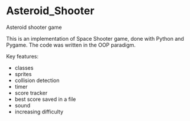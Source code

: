 # Asteroid_Shooter
Asteroid shooter game

This is an implementation of Space Shooter game, done with Python and Pygame.
The code was written in the OOP paradigm.

Key features:
- classes
- sprites
- collision detection
- timer
- score tracker
- best score saved in a file
- sound
- increasing difficulty